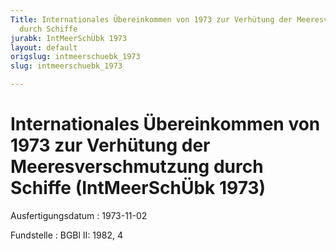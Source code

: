 ```yaml
---
Title: Internationales Übereinkommen von 1973 zur Verhütung der Meeresverschmutzung
  durch Schiffe
jurabk: IntMeerSchÜbk 1973
layout: default
origslug: intmeerschuebk_1973
slug: intmeerschuebk_1973

---
```


# Internationales Übereinkommen von 1973 zur Verhütung der Meeresverschmutzung durch Schiffe (IntMeerSchÜbk 1973)

Ausfertigungsdatum
:   1973-11-02

Fundstelle
:   BGBl II: 1982, 4

